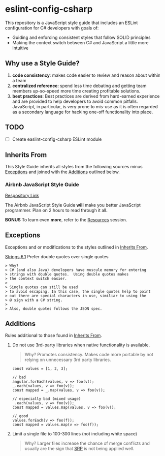 # eslint-config-csharp

This repository is a JavaScript style guide that includes an ESLint
configuration for C# developers with goals of:

* Guiding and enforcing consistent styles that follow SOLID principles
* Making the context switch between C# and JavaScript a little more
intuitive

## Why use a Style Guide?

1. **code consistency**: makes code easier to review and reason about within
a team
1. **centralized reference**: spend less time debating and getting
team members up-so-speed more time creating profitable solutions.
1. **best practices**: Best practices are derived from hard-earned
 experience and are provided to help developers to avoid common
 pitfalls. JavaScript, in particular, is very
 prone to mis-use as it is often regarded as a secondary language for
 hacking one-off functionality into place.

## TODO

- [ ] Create easlint-config-csharp ESLint module

## <a name="inherits-from"></a>Inherits From

This Style Guide inherits all styles from the following sources minus
[Exceptions](#exceptions) and joined with the
[Additions](#additions) outlined below.

### Airbnb JavaScript Style Guide

[Respository Link](https://github.com/airbnb/javascript)

The Airbnb JavaScript Style Guide **will** make you better
JavaScript programmer.  Plan on 2 hours to read through it all.

**BONUS** To learn even **more**, refer to the
[Resources](https://github.com/airbnb/javascript#resources) session.


## <a name="exceptions"></a>Exceptions

Exceptions and or modifications to the styles outlined in
[Inherits From](#inherits-from).

[Strings 6.1](https://github.com/airbnb/javascript#strings--quotes)
Prefer double quotes over single quotes

    > Why?
    > C# (and also Java) developers have muscule memory for entering
    > strings with double quotes.  Using double quotes makes
    > the context switch easier.
    >
    > Single quotes can still be used
    > to avoid escaping. In this case, the single quotes help to point
    > out there are special characters in use, similiar to using the
    > @ sign with a C# string.
    >
    > Also, double quotes follows the JSON spec.

## <a name="additions"></a>Additions

Rules additional to those found in [Inherits From](#inherits-from).

1. Do not use 3rd-party libraries when native functionality is available.

    > Why? Promotes consistency.
    > Makes code more portable by not relying on unnecessary 3rd party
    > libraries.

    ```
    const values = [1, 2, 3];

    // bad
    angular.forEach(values, v => foo(v));
    _.each(values, v => foo(v));
    const mapped = _.map(values, v => foo(v));

    // especially bad (mixed usage)
    _.each(values, v => foo(v));
    const mapped = values.map(values, v => foo(v));

    // good
    values.forEach(v => foo(f));
    const mapped = values.map(v => foo(f));
    ```

2. Limit a single file to 100-300 lines (not including white space)

    > Why? Larger files increase the chance of merge
    conflicts and usually are the sign that
    [SRP](https://en.wikipedia.org/wiki/Single_responsibility_principle)
    is not being applied well.